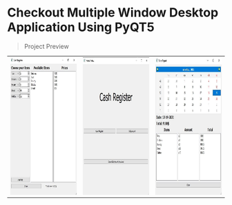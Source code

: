 # Checkout Multiple Window Desktop Application Using PyQT5


> Project Preview
<table>
  <tr>
    <td><img src="https://github.com/bl1nkker/pyqt5-cash-register/blob/main/preview/cr_cash_register_screen_preview.jpg" width=320 height=320></td>
    <td><img src="https://github.com/bl1nkker/pyqt5-cash-register/blob/main/preview/cr_main_screen_preview.jpg" width=320 height=320></td>
    <td><img src="https://github.com/bl1nkker/pyqt5-cash-register/blob/main/preview/cr_sales_report_screen_preview.jpg" width=320 height=320></td>
  </tr>
</table>
